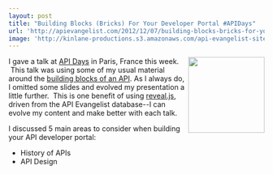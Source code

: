 ```yaml
---
layout: post
title: "Building Blocks (Bricks) For Your Developer Portal #APIDays"
url: 'http://apievangelist.com/2012/12/07/building-blocks-bricks-for-your-developer-portal-apidays/'
image: 'http://kinlane-productions.s3.amazonaws.com/api-evangelist-site/blog/api-days-logo.png'
---
```


[<img class="c1" src="https://s3.amazonaws.com/kinlane-productions/events/api-days-paris-france/api-days-logo.png" alt="" width="150" align="right" />][1]

I gave a talk at [API Days][2] in Paris, France this week.  This talk was using some of my usual material around the [building blocks of an API][3]. As I always do, I omitted some slides and evolved my presentation a little further.  This is one benefit of using [reveal.js][4], driven from the API Evangelist database--I can evolve my content and make better with each talk.

I discussed 5 main areas to consider when building your API developer portal:

  * History of APIs
  * API Design

   [1]: http://apidays.io/
   [2]: http://apidays.io/ (API Days)
   [3]: http://apievangelist.com/the_building_blocks_of_a_successful_api.php (building blocks of an API)
   [4]: http://lab.hakim.se/reveal-js/#/ (reveal.js)
